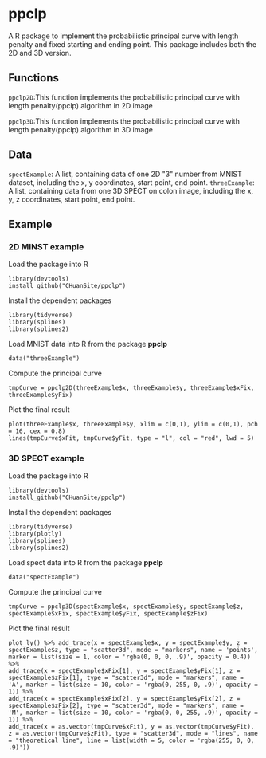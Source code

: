 # ppclp

A R package to implement the probabilistic principal curve with length penalty and fixed starting and ending point. This package includes both the 2D and 3D version. 

## Functions
```ppclp2D```:This function implements the probabilistic principal curve with length penalty(ppclp) algorithm in 2D image

```ppclp3D```:This function implements the probabilistic principal curve with length penalty(ppclp) algorithm in 3D image

##  Data
```spectExample```: A list, containing data of one 2D "3" number from MNIST dataset, including the x, y coordinates, start point, end point.
```threeExample```: A list, containing data from one 3D SPECT on colon image, including the x, y, z coordinates, start point, end point.

## Example
### 2D MINST example
Load the package into R
```
library(devtools)
install_github("CHuanSite/ppclp")
```
Install the dependent packages
```
library(tidyverse)
library(splines)
library(splines2)
```
Load MNIST data into R from the package **ppclp**
```
data("threeExample")
```
Compute the principal curve 
```
tmpCurve = ppclp2D(threeExample$x, threeExample$y, threeExample$xFix, threeExample$yFix)
```
Plot the final result
```
plot(threeExample$x, threeExample$y, xlim = c(0,1), ylim = c(0,1), pch = 16, cex = 0.8)
lines(tmpCurve$xFit, tmpCurve$yFit, type = "l", col = "red", lwd = 5)
```

### 3D SPECT example
Load the package into R
```
library(devtools)
install_github("CHuanSite/ppclp")
```
Install the dependent packages
```
library(tidyverse)
library(plotly)
library(splines)
library(splines2)
```
Load spect data into R from the package **ppclp**
```
data("spectExample")
```
Compute the principal curve 
```
tmpCurve = ppclp3D(spectExample$x, spectExample$y, spectExample$z, spectExample$xFix, spectExample$yFix, spectExample$zFix)
```
Plot the final result
```
plot_ly() %>% add_trace(x = spectExample$x, y = spectExample$y, z = spectExample$z, type = "scatter3d", mode = "markers", name = 'points', marker = list(size = 1, color = 'rgba(0, 0, 0, .9)', opacity = 0.4)) %>%
add_trace(x = spectExample$xFix[1], y = spectExample$yFix[1], z = spectExample$zFix[1], type = "scatter3d", mode = "markers", name = 'A', marker = list(size = 10, color = 'rgba(0, 255, 0, .9)', opacity = 1)) %>%
add_trace(x = spectExample$xFix[2], y = spectExample$yFix[2], z = spectExample$zFix[2], type = "scatter3d", mode = "markers", name = 'M', marker = list(size = 10, color = 'rgba(0, 0, 255, .9)', opacity = 1)) %>%
add_trace(x = as.vector(tmpCurve$xFit), y = as.vector(tmpCurve$yFit), z = as.vector(tmpCurve$zFit), type = "scatter3d", mode = "lines", name = "theoretical line", line = list(width = 5, color = 'rgba(255, 0, 0, .9)'))
```
